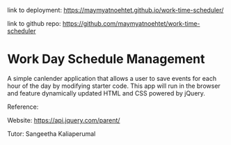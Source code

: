 

link to deployment: https://maymyatnoehtet.github.io/work-time-scheduler/

link to github repo: https://github.com/maymyatnoehtet/work-time-scheduler

# Work Day Schedule Management

A simple canlender application that allows a user to save events for each hour of the day by modifying starter code. This app will run in the browser and feature dynamically updated HTML and CSS powered by jQuery.


Reference:

Website: https://api.jquery.com/parent/

Tutor: Sangeetha Kaliaperumal
